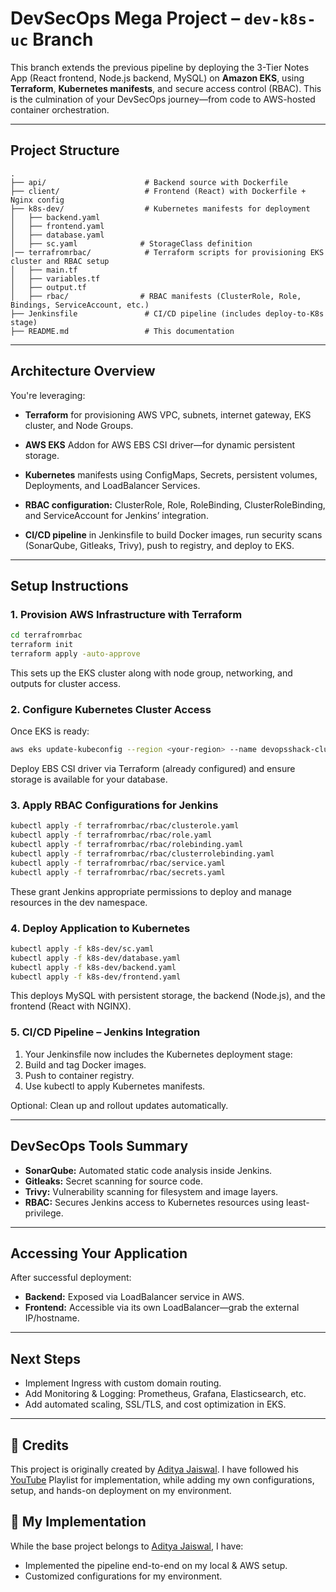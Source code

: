 #  DevSecOps Mega Project – `dev-k8s-uc` Branch

This branch extends the previous pipeline by deploying the 3-Tier Notes App (React frontend, Node.js backend, MySQL) on **Amazon EKS**, using **Terraform**, **Kubernetes manifests**, and secure access control (RBAC). This is the culmination of your DevSecOps journey—from code to AWS-hosted container orchestration.

---

##  Project Structure

```text
.
├── api/                      # Backend source with Dockerfile
├── client/                   # Frontend (React) with Dockerfile + Nginx config
├── k8s-dev/                  # Kubernetes manifests for deployment
│   ├── backend.yaml
│   ├── frontend.yaml
│   ├── database.yaml
│   ├── sc.yaml              # StorageClass definition
│── terrafromrbac/            # Terraform scripts for provisioning EKS cluster and RBAC setup
│   ├── main.tf
│   ├── variables.tf
│   ├── output.tf
│   ├── rbac/                # RBAC manifests (ClusterRole, Role, Bindings, ServiceAccount, etc.)
├── Jenkinsfile               # CI/CD pipeline (includes deploy-to-K8s stage)
├── README.md                 # This documentation
```
---

## Architecture Overview
   You're leveraging:

- **Terraform** for provisioning AWS VPC, subnets, internet gateway, EKS cluster, and Node Groups.

- **AWS EKS** Addon for AWS EBS CSI driver—for dynamic persistent storage.

- **Kubernetes** manifests using ConfigMaps, Secrets, persistent volumes, Deployments, and LoadBalancer Services.

- **RBAC configuration:** ClusterRole, Role, RoleBinding, ClusterRoleBinding, and ServiceAccount for Jenkins’ integration.

- **CI/CD pipeline** in Jenkinsfile to build Docker images, run security scans (SonarQube, Gitleaks, Trivy), push to registry, and deploy to EKS.

---

## Setup Instructions
### 1. Provision AWS Infrastructure with Terraform
```bash
cd terrafromrbac
terraform init
terraform apply -auto-approve
```
This sets up the EKS cluster along with node group, networking, and outputs for cluster access.

### 2. Configure Kubernetes Cluster Access
Once EKS is ready:

```bash
aws eks update-kubeconfig --region <your-region> --name devopsshack-cluster
```
Deploy EBS CSI driver via Terraform (already configured) and ensure storage is available for your database.

### 3. Apply RBAC Configurations for Jenkins
```bash
kubectl apply -f terrafromrbac/rbac/clusterole.yaml
kubectl apply -f terrafromrbac/rbac/role.yaml
kubectl apply -f terrafromrbac/rbac/rolebinding.yaml
kubectl apply -f terrafromrbac/rbac/clusterrolebinding.yaml
kubectl apply -f terrafromrbac/rbac/service.yaml
kubectl apply -f terrafromrbac/rbac/secrets.yaml
```
These grant Jenkins appropriate permissions to deploy and manage resources in the dev namespace.

### 4. Deploy Application to Kubernetes
```bash
kubectl apply -f k8s-dev/sc.yaml
kubectl apply -f k8s-dev/database.yaml
kubectl apply -f k8s-dev/backend.yaml
kubectl apply -f k8s-dev/frontend.yaml
```
This deploys MySQL with persistent storage, the backend (Node.js), and the frontend (React with NGINX).

### 5. CI/CD Pipeline – Jenkins Integration
   1. Your Jenkinsfile now includes the Kubernetes deployment stage:
   2. Build and tag Docker images.
   3. Push to container registry.
   4. Use kubectl to apply Kubernetes manifests.

   Optional: Clean up and rollout updates automatically.

---

## DevSecOps Tools Summary
- **SonarQube:** Automated static code analysis inside Jenkins.
- **Gitleaks:** Secret scanning for source code.
- **Trivy:** Vulnerability scanning for filesystem and image layers.
- **RBAC:** Secures Jenkins access to Kubernetes resources using least-privilege.

---

## Accessing Your Application
After successful deployment:

- **Backend:** Exposed via LoadBalancer service in AWS.
- **Frontend:** Accessible via its own LoadBalancer—grab the external IP/hostname.

---

## Next Steps
- Implement Ingress with custom domain routing.
- Add Monitoring & Logging: Prometheus, Grafana, Elasticsearch, etc.
- Add automated scaling, SSL/TLS, and cost optimization in EKS.

---
## 🙏 Credits
This project is originally created by [Aditya Jaiswal](https://github.com/jaiswaladi246).
I have followed his [YouTube](https://youtube.com/playlist?list=PLAdTNzDIZj_8bL9tHTXma8Lk89ygTvi6D&si=6DYLMdvgTpxFenO5) Playlist for implementation, while adding my own configurations, setup, and hands-on deployment on my environment.

## 📌 My Implementation
While the base project belongs to [Aditya Jaiswal](https://github.com/jaiswaladi246), 
I have:
- Implemented the pipeline end-to-end on my local & AWS setup.
- Customized configurations for my environment.
